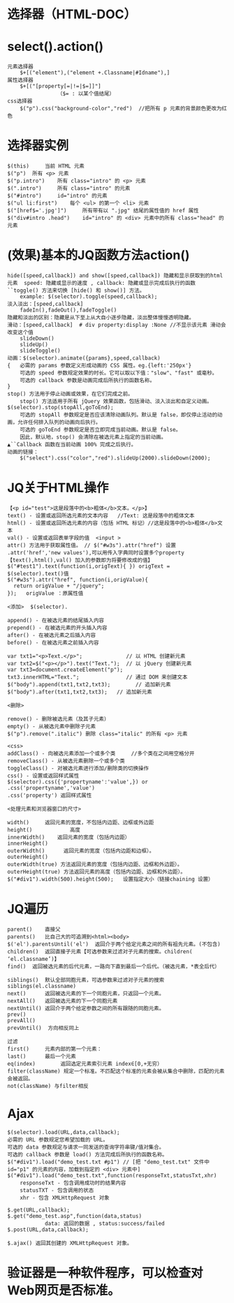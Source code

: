 # 选择器（HTML-DOC）
# select().action()
    元素选择器
        $+[("element"),("element +.Classname|#Idname"),]
    属性选择器
        $+[("[property[=|!=|$=]]"]
                    （$= : 以某个值结尾）
    css选择器
        $("p").css("background-color","red")  //把所有 p 元素的背景颜色更改为红色

#   选择器实例
    $(this) 	当前 HTML 元素
    $("p") 	所有 <p> 元素
    $("p.intro") 	所有 class="intro" 的 <p> 元素
    $(".intro") 	所有 class="intro" 的元素
    $("#intro") 	id="intro" 的元素
    $("ul li:first") 	每个 <ul> 的第一个 <li> 元素
    $("[href$='.jpg']") 	所有带有以 ".jpg" 结尾的属性值的 href 属性
    $("div#intro .head") 	id="intro" 的 <div> 元素中的所有 class="head" 的元素  

# (效果)基本的JQ函数方法action()
    hide([speed,callback]) and show([speed,callback]) 隐藏和显示获取到的html元素  speed: 隐藏或显示的速度 , callback: 隐藏或显示完成后执行的函数  
    ``toggle() 方法来切换 [hide() 和 show()] 方法。 
        example: $(selector).toggle(speed,callback);
    淡入淡出：[speed,callback]
        fadeIn(),fadeOut(),fadeToggle()
    隐藏和淡出的区别：隐藏是从下至上从大自小逐步隐藏，淡出整体慢慢透明隐藏。
    滑动：[speed,callback]  # div property:display :None //不显示该元素 滑动会改变这个值 
        slideDown()
        slideUp()
        slideToggle()
    动画：$(selector).animate({params},speed,callback)
    {   必需的 params 参数定义形成动画的 CSS 属性。eg.{left:'250px'}
        可选的 speed 参数规定效果的时长。它可以取以下值："slow"、"fast" 或毫秒。
        可选的 callback 参数是动画完成后所执行的函数名称。
    }
    stop() 方法用于停止动画或效果，在它们完成之前。
        stop() 方法适用于所有 jQuery 效果函数，包括滑动、淡入淡出和自定义动画。
    $(selector).stop(stopAll,goToEnd);
        可选的 stopAll 参数规定是否应该清除动画队列。默认是 false，即仅停止活动的动画，允许任何排入队列的动画向后执行。
        可选的 goToEnd 参数规定是否立即完成当前动画。默认是 false。
        因此，默认地，stop() 会清除在被选元素上指定的当前动画。
    ▲``Callback 函数在当前动画 100% 完成之后执行。
    动画的链接：
        $("select").css("color","red").slideUp(2000).slideDown(2000);




# JQ关于HTML操作
    【<p id="test">这是段落中的<b>粗体</b>文本。</p>】
    text() - 设置或返回所选元素的文本内容   //Text: 这是段落中的粗体文本
    html() - 设置或返回所选元素的内容（包括 HTML 标记）//这是段落中的<b>粗体</b>文本
    val() - 设置或返回表单字段的值  <input >
    attr() 方法用于获取属性值。 // $("#w3s").attr("href") 设置 .attr('href','new values'),可以用传入字典同时设置多个property
    【text(),html(),val() 加入的参数即为将要修改成的值】
    $("#test1").text(function(i,origText){ }) origText = $(selector).text()值
    $("#w3s").attr("href", function(i,origValue){
      return origValue + "/jquery"; 
    });   origValue ：原属性值

    <添加>  $(selector).
    
    append() - 在被选元素的结尾插入内容
    prepend() - 在被选元素的开头插入内容
    after() - 在被选元素之后插入内容
    before() - 在被选元素之前插入内容

    var txt1="<p>Text.</p>";              // 以 HTML 创建新元素
    var txt2=$("<p></p>").text("Text.");  // 以 jQuery 创建新元素
    var txt3=document.createElement("p");
    txt3.innerHTML="Text.";               // 通过 DOM 来创建文本
    $("body").append(txt1,txt2,txt3);        // 追加新元素
    $("body").after(txt1,txt2,txt3);   // 追加新元素

    <删除>
    
    remove() - 删除被选元素（及其子元素）
    empty() - 从被选元素中删除子元素
    $("p").remove(".italic") 删除 class="italic" 的所有 <p> 元素

    <css>
    addClass() - 向被选元素添加一个或多个类     //多个类在之间用空格分开
    removeClass() - 从被选元素删除一个或多个类
    toggleClass() - 对被选元素进行添加/删除类的切换操作
    css() - 设置或返回样式属性
    $(selector).css({'propertyname':'value',}) or .css('propertyname','value')
    .css('property') 返回样式属性

    <处理元素和浏览器窗口的尺寸>
    
    width()     返回元素的宽度，不包括内边距、边框或外边距
    height()            高度
    innerWidth()    返回元素的宽度（包括内边距）
    innerHeight()
    outerWidth()      返回元素的宽度（包括内边距和边框）。
    outerHeight()
    outerWidth(true) 方法返回元素的宽度（包括内边距、边框和外边距）。
    outerHeight(true) 方法返回元素的高度（包括内边距、边框和外边距）。
    $("#div1").width(500).height(500);   设置指定大小（链接chaining 设置）







# JQ遍历
    parent()    直接父
    parents()   比自己大的可追溯到<html><body>
    $('el').parentsUntil('el')  返回介于两个给定元素之间的所有祖先元素。(不包含)
    children()  返回直接子元素【可选参数来过滤对子元素的搜索。children(                                         ‘el.classname’)】
    find()  返回被选元素的后代元素，一路向下直到最后一个后代。（被选元素，*表全后代）

    siblings()  默认全部同胞元素，可选参数来过滤对子元素的搜索 siblings(el.classname)
    next()      返回被选元素的下一个同胞元素，只返回一个元素。
    nextAll()   返回被选元素的下一个同胞元素
    nextUntil() 返回介于两个给定参数之间的所有跟随的同胞元素。
    prev()      
    prevAll()
    prevUntil()  方向相反同上

    过滤 
    first()     元素内部的第一个元素：
    last()      最后一个元素
    eq(index)        返回选定元素索引元素 index∈[0,+无穷）
    filter(className) 规定一个标准。不匹配这个标准的元素会被从集合中删除，匹配的元素会被返回。
    not(className) 与filter相反



# Ajax
    $(selector).load(URL,data,callback);
    必需的 URL 参数规定您希望加载的 URL。
    可选的 data 参数规定与请求一同发送的查询字符串键/值对集合。
    可选的 callback 参数是 load() 方法完成后所执行的函数名称。
    $("#div1").load("demo_test.txt #p1") // [把 "demo_test.txt" 文件中 id="p1" 的元素的内容，加载到指定的 <div> 元素中]
    $("#div1").load("demo_test.txt",function(responseTxt,statusTxt,xhr)
        responseTxt - 包含调用成功时的结果内容
        statusTXT - 包含调用的状态
        xhr - 包含 XMLHttpRequest 对象

    $.get(URL,callback);
    $.get("demo_test.asp",function(data,status) 
                data: 返回的数据 , status:success/failed
    $.post(URL,data,callback);

    $.ajax() 返回其创建的 XMLHttpRequest 对象。

# 验证器是一种软件程序，可以检查对Web网页是否标准。
